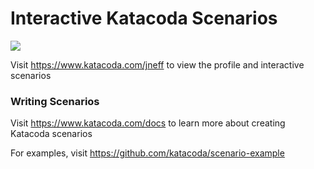 # Interactive Katacoda Scenarios

[![](http://shields.katacoda.com/katacoda/jneff/count.svg)](https://www.katacoda.com/jneff "Get your profile on Katacoda.com")

Visit https://www.katacoda.com/jneff to view the profile and interactive scenarios

### Writing Scenarios
Visit https://www.katacoda.com/docs to learn more about creating Katacoda scenarios

For examples, visit https://github.com/katacoda/scenario-example
